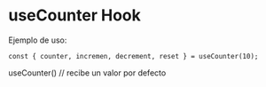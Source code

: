# useCounter Hook


Ejemplo de uso:
```
const { counter, incremen, decrement, reset } = useCounter(10);

```

useCounter() // recibe un valor por defecto